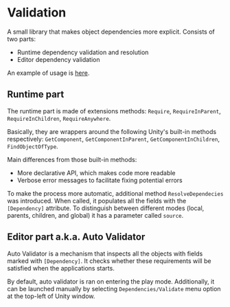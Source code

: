 ﻿# Validation

A small library that makes object dependencies more explicit. Consists of two parts:
- Runtime dependency validation and resolution
- Editor dependency validation 

An example of usage is [here](Assets/Scripts/Demo.cs).

## Runtime part
The runtime part is made of extensions methods: `Require`, `RequireInParent`, `RequireInChildren`, `RequireAnywhere`.

Basically, they are wrappers around the following Unity's built-in methods respectively: `GetComponent`, `GetComponentInParent`, `GetComponentInChildren`, `FindObjectOfType`.

Main differences from those built-in methods:
- More declarative API, which makes code more readable
- Verbose error messages to facilitate fixing potential errors

To make the process more automatic, additional method `ResolveDependecies` was introduced. When called, it populates all the fields with the `[Dependency]` attribute.
To distinguish between different modes (local, parents, children, and global) it has a parameter called `source`.

## Editor part a.k.a. Auto Validator

Auto Validator is a mechanism that inspects all the objects with fields marked with `[Dependency]`.
It checks whether these requirements will be satisfied when the applications starts. 

By default, auto validator is ran on entering the play mode. Additionally, it can be launched manually by selecting `Dependencies/Validate` menu option at the top-left of Unity window.  
